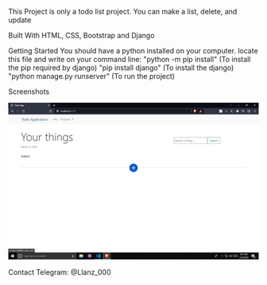 This Project is only a todo list project. You can make a list, delete, and update

Built With HTML, CSS, Bootstrap and Django

Getting Started You should have a python installed on your computer.
locate this file and write on your command line: "python -m pip install" (To install the pip required by django) 
"pip install django" (To install the django)
"python manage.py runserver" (To run the project)

Screenshots

![Alt text](screenshots/1.png?raw=true "Optional Title")

Contact Telegram: @Llanz_000